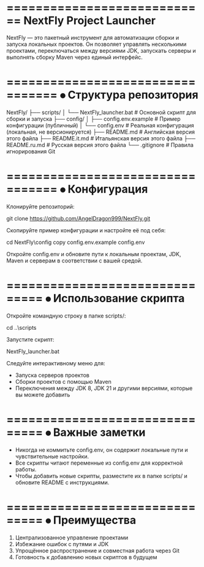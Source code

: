 ============================
NextFly Project Launcher
============================

NextFly — это пакетный инструмент для автоматизации сборки и запуска локальных проектов.
Он позволяет управлять несколькими проектами, переключаться между версиями JDK, запускать серверы и выполнять сборку Maven через единый интерфейс.

=================================
⦁   Структура репозитория
=================================

NextFly/
├── scripts/
│   └── NextFly_launcher.bat  # Основной скрипт для сборки и запуска
├── config/
│   ├── config.env.example    # Пример конфигурации (публичный)
│   └── config.env            # Реальная конфигурация (локальная, не версионируется)
├── README.md		           # Английская версия этого файла
├── README.it.md              # Итальянская версия этого файла
├── README.ru.md              # Русская версия этого файла
└── .gitignore                # Правила игнорирования Git

=================================
⦁	Конфигурация
=================================

Клонируйте репозиторий:

git clone https://github.com/AngelDragon999/NextFly.git

Скопируйте пример конфигурации и настройте её под себя:

cd NextFly\config
copy config.env.example config.env

Откройте config.env и обновите пути к локальным проектам, JDK, Maven и серверам в соответствии с вашей средой.

===============================
⦁   Использование скрипта
===============================

Откройте командную строку в папке scripts/:

cd ..\scripts

Запустите скрипт:

NextFly_launcher.bat

Следуйте интерактивному меню для:

- Запуска серверов проектов
- Сборки проектов с помощью Maven
- Переключения между JDK 8, JDK 21 и другими версиями, которые вы можете добавить

===============================
⦁	Важные заметки
===============================

- Никогда не коммитьте config.env, он содержит локальные пути и чувствительные настройки.
- Все скрипты читают переменные из config.env для корректной работы.
- Чтобы добавить новые скрипты, разместите их в папке scripts/ и обновите README с инструкциями.

===============================
⦁	Преимущества
===============================

1. Централизованное управление проектами
2. Избежание ошибок с путями и JDK
3. Упрощённое распространение и совместная работа через Git
4. Готовность к добавлению новых скриптов в будущем
